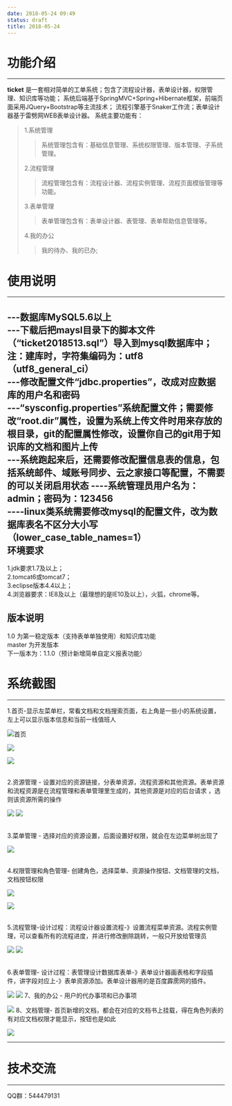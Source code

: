 ```yaml
---
date: 2018-05-24 09:49
status: draft
title: 2018-05-24
---
```


功能介绍
=========
---------
**ticket** 是一套相对简单的工单系统；包含了流程设计器，表单设计器，权限管理、知识库等功能；
系统后端基于SpringMVC+Spring+Hibernate框架，前端页面采用JQuery+Bootstrap等主流技术；
流程引擎基于Snaker工作流；表单设计器基于雷劈网WEB表单设计器。
系统主要功能有：
 >1.系统管理
 >>系统管理包含有：基础信息管理、系统权限管理、版本管理、子系统管理。
 >
 >2.流程管理
 >>流程管理包含有：流程设计器、流程实例管理、流程页面模版管理等功能。
 >
 >3.表单管理
 >>表单管理包含有：表单设计器、表管理、表单帮助信息管理等。
 >
 >4.我的办公
 >>我的待办、我的已办;

使用说明
=======
-------
---数据库MySQL5.6以上 <br/>
---下载后把maysl目录下的脚本文件（“ticket2018513.sql”）导入到mysql数据库中；注：建库时，字符集编码为：utf8（utf8_general_ci）<br/>
---修改配置文件“jdbc.properties”，改成对应数据库的用户名和密码 <br/>
---“sysconfig.properties”系统配置文件；需要修改“root.dir”属性，设置为系统上传文件时用来存放的根目录，git的配置属性修改，设置你自己的git用于知识库的文档和图片上传 <br/>
---系统跑起来后，还需要修改配置信息表的信息，包括系统邮件、域账号同步、云之家接口等配置，不需要的可以关闭启用状态
----系统管理员用户名为：admin；密码为：123456 <br/>
----linux类系统需要修改mysql的配置文件，改为数据库表名不区分大小写（lower_case_table_names=1） <br />
环境要求
------------
1.jdk要求1.7及以上；<br />
2.tomcat6或tomcat7； <br />
3.eclipse版本4.4以上；<br />
4.浏览器要求：IE8及以上（最理想的是IE10及以上），火狐，chrome等。<br />

版本说明
----------
1.0 为第一稳定版本（支持表单单独使用）和知识库功能<br />
master 为开发版本 <br />
下一版本为：1.1.0（预计新增简单自定义报表功能）<br />

系统截图
=========
---------
 1.首页-显示左菜单栏，常看文档和文档搜索页面，右上角是一些小的系统设置，左上可以显示版本信息和当前一线值班人
 
![首页](https://github.com/shuaiqixiaoyumi/ticket/blob/master/image/09-52-02.jpg)

![](https://github.com/shuaiqixiaoyumi/ticket/blob/master/image/09-50-58.jpg)


![](https://github.com/shuaiqixiaoyumi/ticket/blob/master/image/09-54-48.jpg)

 <br />
 2.资源管理 - 设置对应的资源链接，分表单资源，流程资源和其他资源。表单资源和流程资源是在流程管理和表单管理里生成的，其他资源是对应的后台请求 ，选则该资源所需的操作<br />

![](https://github.com/shuaiqixiaoyumi/ticket/blob/master/image/09-56-35.jpg)
![](https://github.com/shuaiqixiaoyumi/ticket/blob/master/image/10-07-46.jpg)

<br />
 3.菜单管理 - 选择对应的资源设置，后面设置好权限，就会在左边菜单树出现了 <br />

![](https://github.com/shuaiqixiaoyumi/ticket/blob/master/image/11-05-14.jpg)

 <br />
 4.权限管理和角色管理- 创建角色，选择菜单、资源操作按钮、文档管理的文档，文档按钮权限
 
![](https://github.com/shuaiqixiaoyumi/ticket/blob/master/image/11-17-00.jpg)


![](https://github.com/shuaiqixiaoyumi/ticket/blob/master/image/11-21-29.jpg)

 <br />
 5.流程管理-设计过程：流程设计器设置流程-》设置流程菜单资源。流程实例管理，可以查看所有的流程进度，并进行修改删除跳转，一般只开放给管理员

![](https://github.com/shuaiqixiaoyumi/ticket/blob/master/image/11-23-22.jpg)
![](~/11-23-42.jpg)

 <br />
 6.表单管理- 设计过程：表管理设计数据库表单-》表单设计器画表格和字段插件，讲字段对应上-》表单资源添加。表单设计器用的是百度霹雳网的插件。

![](https://github.com/shuaiqixiaoyumi/ticket/blob/master/image/11-39-11.jpg)
![](https://github.com/shuaiqixiaoyumi/ticket/blob/master/image/11-38-51.jpg)
7、我的办公 - 用户的代办事项和已办事项

![](https://github.com/shuaiqixiaoyumi/ticket/blob/master/image/11-41-18.jpg)
8、文档管理- 首页新增的文档，都会在对应的文档书上挂载，得在角色列表的有对应文档权限才能显示，按钮也是如此

![](https://github.com/shuaiqixiaoyumi/ticket/blob/master/image/11-42-30.jpg)

-------

技术交流
========
--------
QQ群：544479131
